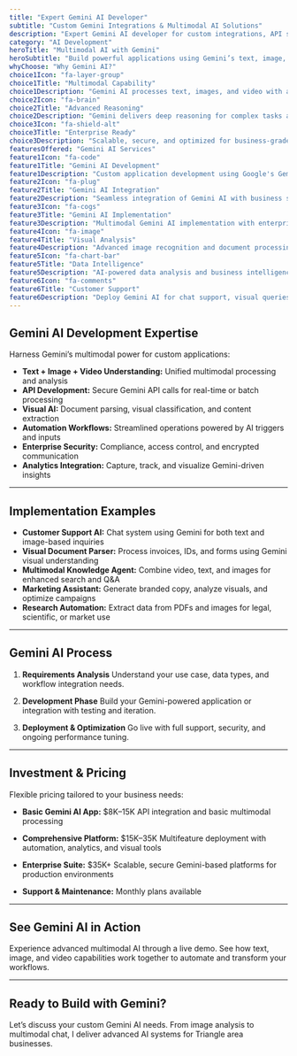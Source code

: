 ```yaml
---
title: "Expert Gemini AI Developer"
subtitle: "Custom Gemini Integrations & Multimodal AI Solutions"
description: "Expert Gemini AI developer for custom integrations, API solutions, and advanced chatbot systems. I help Triangle area businesses leverage Google's Gemini for automation, customer service, and multimodal intelligence."
category: "AI Development"
heroTitle: "Multimodal AI with Gemini"
heroSubtitle: "Build powerful applications using Gemini’s text, image, and video understanding."
whyChoose: "Why Gemini AI?"
choice1Icon: "fa-layer-group"
choice1Title: "Multimodal Capability"
choice1Description: "Gemini AI processes text, images, and video with advanced multimodal intelligence."
choice2Icon: "fa-brain"
choice2Title: "Advanced Reasoning"
choice2Description: "Gemini delivers deep reasoning for complex tasks and analytical workflows."
choice3Icon: "fa-shield-alt"
choice3Title: "Enterprise Ready"
choice3Description: "Scalable, secure, and optimized for business-grade deployment and performance."
featuresOffered: "Gemini AI Services"
feature1Icon: "fa-code"
feature1Title: "Gemini AI Development"
feature1Description: "Custom application development using Google's Gemini API for multimodal AI capabilities."
feature2Icon: "fa-plug"
feature2Title: "Gemini AI Integration"
feature2Description: "Seamless integration of Gemini AI with business systems, workflows, and tools."
feature3Icon: "fa-cogs"
feature3Title: "Gemini AI Implementation"
feature3Description: "Multimodal Gemini AI implementation with enterprise security and performance."
feature4Icon: "fa-image"
feature4Title: "Visual Analysis"
feature4Description: "Advanced image recognition and document processing using Gemini’s visual AI."
feature5Icon: "fa-chart-bar"
feature5Title: "Data Intelligence"
feature5Description: "AI-powered data analysis and business intelligence for actionable insights."
feature6Icon: "fa-comments"
feature6Title: "Customer Support"
feature6Description: "Deploy Gemini AI for chat support, visual queries, and multimodal engagement."
---
```


## Gemini AI Development Expertise

Harness Gemini’s multimodal power for custom applications:

* **Text + Image + Video Understanding:** Unified multimodal processing and analysis
* **API Development:** Secure Gemini API calls for real-time or batch processing
* **Visual AI:** Document parsing, visual classification, and content extraction
* **Automation Workflows:** Streamlined operations powered by AI triggers and inputs
* **Enterprise Security:** Compliance, access control, and encrypted communication
* **Analytics Integration:** Capture, track, and visualize Gemini-driven insights

---

## Implementation Examples

* **Customer Support AI:** Chat system using Gemini for both text and image-based inquiries
* **Visual Document Parser:** Process invoices, IDs, and forms using Gemini visual understanding
* **Multimodal Knowledge Agent:** Combine video, text, and images for enhanced search and Q\&A
* **Marketing Assistant:** Generate branded copy, analyze visuals, and optimize campaigns
* **Research Automation:** Extract data from PDFs and images for legal, scientific, or market use

---

## Gemini AI Process

1. **Requirements Analysis**
   Understand your use case, data types, and workflow integration needs.

2. **Development Phase**
   Build your Gemini-powered application or integration with testing and iteration.

3. **Deployment & Optimization**
   Go live with full support, security, and ongoing performance tuning.

---

## Investment & Pricing

Flexible pricing tailored to your business needs:

* **Basic Gemini AI App:** \$8K–15K
  API integration and basic multimodal processing

* **Comprehensive Platform:** \$15K–35K
  Multifeature deployment with automation, analytics, and visual tools

* **Enterprise Suite:** \$35K+
  Scalable, secure Gemini-based platforms for production environments

* **Support & Maintenance:** Monthly plans available

---

## See Gemini AI in Action

Experience advanced multimodal AI through a live demo. See how text, image, and video capabilities work together to automate and transform your workflows.

---

## Ready to Build with Gemini?

Let’s discuss your custom Gemini AI needs. From image analysis to multimodal chat, I deliver advanced AI systems for Triangle area businesses.
